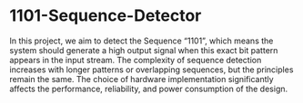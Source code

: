# 1101-Sequence-Detector
In this project, we aim to detect the Sequence “1101”, which means the system should 
generate a high output signal when this exact bit pattern appears in the input stream. The 
complexity of sequence detection increases with longer patterns or overlapping sequences, 
but the principles remain the same. The choice of hardware implementation significantly 
affects the performance, reliability, and power consumption of the design.
